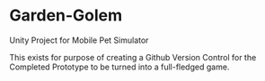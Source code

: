 # Garden-Golem
Unity Project for Mobile Pet Simulator

This exists for purpose of creating a Github Version Control for the Completed Prototype to be turned into a full-fledged game. 

